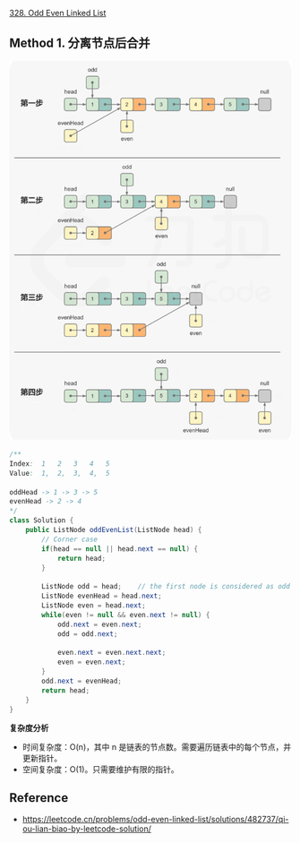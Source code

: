 [328. Odd Even Linked List](https://leetcode.com/problems/odd-even-linked-list/description/)


## Method 1. 分离节点后合并
![](images/0328.png)
```java
/**
Index:  1   2   3   4   5
Value:  1,  2,  3,  4,  5

oddHead -> 1 -> 3 -> 5
evenHead -> 2 -> 4
*/
class Solution {
    public ListNode oddEvenList(ListNode head) {
        // Corner case
        if(head == null || head.next == null) {
            return head;
        }

        ListNode odd = head;    // the first node is considered as odd
        ListNode evenHead = head.next;
        ListNode even = head.next;
        while(even != null && even.next != null) {
            odd.next = even.next;
            odd = odd.next;

            even.next = even.next.next;
            even = even.next;
        }
        odd.next = evenHead;
        return head;
    }
}
```
**复杂度分析**
* 时间复杂度：O(n)，其中 n 是链表的节点数。需要遍历链表中的每个节点，并更新指针。
* 空间复杂度：O(1)。只需要维护有限的指针。


## Reference
* https://leetcode.cn/problems/odd-even-linked-list/solutions/482737/qi-ou-lian-biao-by-leetcode-solution/